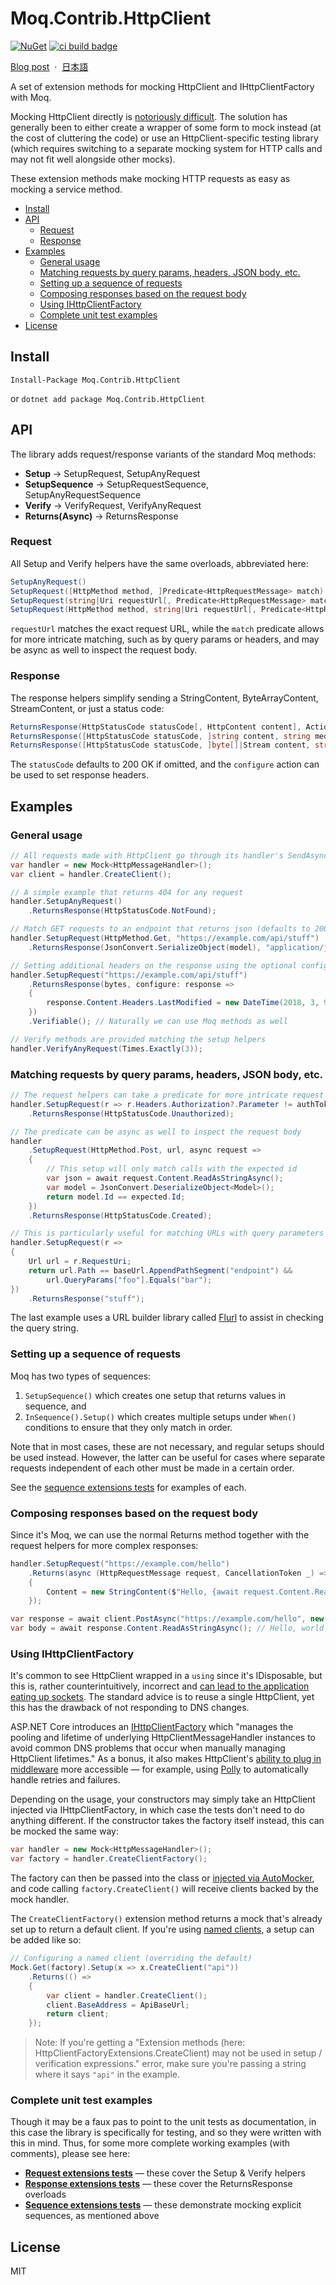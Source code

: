# Moq.Contrib.HttpClient

[![NuGet][nuget badge]][nuget] [![ci build badge]][ci build]

[nuget badge]: https://img.shields.io/nuget/dt/Moq.Contrib.HttpClient?label=Downloads&logo=nuget&logoColor=959da5&labelColor=2d343a
[ci build badge]: https://github.com/maxkagamine/Moq.Contrib.HttpClient/workflows/CI%20build/badge.svg?branch=master&event=push
[nuget]: https://www.nuget.org/packages/Moq.Contrib.HttpClient/
[ci build]: https://github.com/maxkagamine/Moq.Contrib.HttpClient/actions?query=workflow%3A%22CI+build%22

[Blog post](https://kagamine.dev/en/mock-httpclient-the-easy-way/) &nbsp;&middot;&nbsp; [日本語](README.ja.md)

A set of extension methods for mocking HttpClient and IHttpClientFactory with Moq.

Mocking HttpClient directly is [notoriously difficult](https://github.com/dotnet/corefx/issues/1624). The solution has generally been to either create a wrapper of some form to mock instead (at the cost of cluttering the code) or use an HttpClient-specific testing library (which requires switching to a separate mocking system for HTTP calls and may not fit well alongside other mocks).

These extension methods make mocking HTTP requests as easy as mocking a service method.

- [Install](#install)
- [API](#api)
  - [Request](#request)
  - [Response](#response)
- [Examples](#examples)
  - [General usage](#general-usage)
  - [Matching requests by query params, headers, JSON body, etc.](#matching-requests-by-query-params-headers-json-body-etc)
  - [Setting up a sequence of requests](#setting-up-a-sequence-of-requests)
  - [Composing responses based on the request body](#composing-responses-based-on-the-request-body)
  - [Using IHttpClientFactory](#using-ihttpclientfactory)
  - [Complete unit test examples](#complete-unit-test-examples)
- [License](#license)

## Install

`Install-Package Moq.Contrib.HttpClient`

or `dotnet add package Moq.Contrib.HttpClient`

## API

The library adds request/response variants of the standard Moq methods:

- **Setup** → SetupRequest, SetupAnyRequest
- **SetupSequence** → SetupRequestSequence, SetupAnyRequestSequence
- **Verify** → VerifyRequest, VerifyAnyRequest
- **Returns(Async)** → ReturnsResponse

### Request

All Setup and Verify helpers have the same overloads, abbreviated here:

```csharp
SetupAnyRequest()
SetupRequest([HttpMethod method, ]Predicate<HttpRequestMessage> match)
SetupRequest(string|Uri requestUrl[, Predicate<HttpRequestMessage> match])
SetupRequest(HttpMethod method, string|Uri requestUrl[, Predicate<HttpRequestMessage> match])
```

`requestUrl` matches the exact request URL, while the `match` predicate allows for more intricate matching, such as by query params or headers, and may be async as well to inspect the request body.

### Response

The response helpers simplify sending a StringContent, ByteArrayContent, StreamContent, or just a status code:

```csharp
ReturnsResponse(HttpStatusCode statusCode[, HttpContent content], Action<HttpResponseMessage> configure = null)
ReturnsResponse([HttpStatusCode statusCode, ]string content, string mediaType = null, Encoding encoding = null, Action<HttpResponseMessage> configure = null))
ReturnsResponse([HttpStatusCode statusCode, ]byte[]|Stream content, string mediaType = null, Action<HttpResponseMessage> configure = null)
```

The `statusCode` defaults to 200 OK if omitted, and the `configure` action can be used to set response headers.

## Examples

### General usage

```csharp
// All requests made with HttpClient go through its handler's SendAsync() which we mock
var handler = new Mock<HttpMessageHandler>();
var client = handler.CreateClient();

// A simple example that returns 404 for any request
handler.SetupAnyRequest()
    .ReturnsResponse(HttpStatusCode.NotFound);

// Match GET requests to an endpoint that returns json (defaults to 200 OK)
handler.SetupRequest(HttpMethod.Get, "https://example.com/api/stuff")
    .ReturnsResponse(JsonConvert.SerializeObject(model), "application/json");

// Setting additional headers on the response using the optional configure action
handler.SetupRequest("https://example.com/api/stuff")
    .ReturnsResponse(bytes, configure: response =>
    {
        response.Content.Headers.LastModified = new DateTime(2018, 3, 9);
    })
    .Verifiable(); // Naturally we can use Moq methods as well

// Verify methods are provided matching the setup helpers
handler.VerifyAnyRequest(Times.Exactly(3));
```

### Matching requests by query params, headers, JSON body, etc.

```csharp
// The request helpers can take a predicate for more intricate request matching
handler.SetupRequest(r => r.Headers.Authorization?.Parameter != authToken)
    .ReturnsResponse(HttpStatusCode.Unauthorized);

// The predicate can be async as well to inspect the request body
handler
    .SetupRequest(HttpMethod.Post, url, async request =>
    {
        // This setup will only match calls with the expected id
        var json = await request.Content.ReadAsStringAsync();
        var model = JsonConvert.DeserializeObject<Model>();
        return model.Id == expected.Id;
    })
    .ReturnsResponse(HttpStatusCode.Created);

// This is particularly useful for matching URLs with query parameters
handler.SetupRequest(r =>
{
    Url url = r.RequestUri;
    return url.Path == baseUrl.AppendPathSegment("endpoint") &&
        url.QueryParams["foo"].Equals("bar");
})
    .ReturnsResponse("stuff");
```

The last example uses a URL builder library called [Flurl](https://flurl.io/docs/fluent-url/) to assist in checking the query string.

### Setting up a sequence of requests

Moq has two types of sequences:

1. `SetupSequence()` which creates one setup that returns values in sequence, and
2. `InSequence().Setup()` which creates multiple setups under `When()` conditions to ensure that they only match in order.

Note that in most cases, these are not necessary, and regular setups should be used instead. However, the latter can be useful for cases where separate requests independent of each other must be made in a certain order.

See the [sequence extensions tests](test/Moq.Contrib.HttpClient.Test/SequenceExtensionsTests.cs) for examples of each.

### Composing responses based on the request body

Since it's Moq, we can use the normal Returns method together with the request helpers for more complex responses:

```csharp
handler.SetupRequest("https://example.com/hello")
    .Returns(async (HttpRequestMessage request, CancellationToken _) => new HttpResponseMessage()
    {
        Content = new StringContent($"Hello, {await request.Content.ReadAsStringAsync()}")
    });

var response = await client.PostAsync("https://example.com/hello", new StringContent("world"));
var body = await response.Content.ReadAsStringAsync(); // Hello, world
```

### Using IHttpClientFactory

It's common to see HttpClient wrapped in a `using` since it's IDisposable, but this is, rather counterintuitively, incorrect and [can lead to the application eating up sockets](https://aspnetmonsters.com/2016/08/2016-08-27-httpclientwrong/). The standard advice is to reuse a single HttpClient, yet this has the drawback of not responding to DNS changes.

ASP.NET Core introduces an [IHttpClientFactory](https://docs.microsoft.com/en-us/aspnet/core/fundamentals/http-requests) which "manages the pooling and lifetime of underlying HttpClientMessageHandler instances to avoid common DNS problems that occur when manually managing HttpClient lifetimes." As a bonus, it also makes HttpClient's [ability to plug in middleware](https://docs.microsoft.com/en-us/aspnet/core/fundamentals/http-requests#outgoing-request-middleware) more accessible &mdash; for example, using [Polly](https://github.com/App-vNext/Polly#polly) to automatically handle retries and failures.

Depending on the usage, your constructors may simply take an HttpClient injected via IHttpClientFactory, in which case the tests don't need to do anything different. If the constructor takes the factory itself instead, this can be mocked the same way:

```csharp
var handler = new Mock<HttpMessageHandler>();
var factory = handler.CreateClientFactory();
```

The factory can then be passed into the class or [injected via AutoMocker](https://github.com/moq/Moq.AutoMocker), and code calling `factory.CreateClient()` will receive clients backed by the mock handler.

The `CreateClientFactory()` extension method returns a mock that's already set up to return a default client. If you're using [named clients](https://docs.microsoft.com/en-us/aspnet/core/fundamentals/http-requests?view=aspnetcore-3.1#named-clients), a setup can be added like so:

```csharp
// Configuring a named client (overriding the default)
Mock.Get(factory).Setup(x => x.CreateClient("api"))
    .Returns(() =>
    {
        var client = handler.CreateClient();
        client.BaseAddress = ApiBaseUrl;
        return client;
    });
```

> Note: If you're getting a "Extension methods (here: HttpClientFactoryExtensions.CreateClient) may not be used in setup / verification expressions." error, make sure you're passing a string where it says `"api"` in the example.

### Complete unit test examples

Though it may be a faux pas to point to the unit tests as documentation, in this case the library is specifically for testing, and so they were written with this in mind. Thus, for some more complete working examples (with comments), please see here:

- **[Request extensions tests](test/Moq.Contrib.HttpClient.Test/RequestExtensionsTests.cs)** &mdash; these cover the Setup & Verify helpers
- **[Response extensions tests](test/Moq.Contrib.HttpClient.Test/ResponseExtensionsTests.cs)** &mdash; these cover the ReturnsResponse overloads
- **[Sequence extensions tests](test/Moq.Contrib.HttpClient.Test/SequenceExtensionsTests.cs)** &mdash; these demonstrate mocking explicit sequences, as mentioned above

## License

MIT

